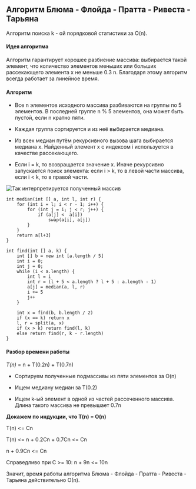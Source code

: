 ## Алгоритм Блюма - Флойда - Пратта - Ривеста - Тарьяна

Алгоритм поиска k - ой порядковой статистики за O(n). 

#### Идея алгоритма

Алгоритм гарантирует хорошее разбиение массива: выбирается такой элемент, что количество элементов меньших или больших рассекающего элемента x не меньше 0.3 n. Благодаря этому алгоритм всегда работает за линейное время.

#### Алгоритм 

- Все n элементов исходного массива разбиваются на группы по 5 элементов. В последней группе n % 5 элементов, она может быть пустой, если n кратно пяти.

- Каждая группа сортируется и из неё выбирается медиана.

- Из всех медиан путём рекурсивного вызова шага выбирается медиана x. Найденный элемент x с индексом i используется в качестве рассекающего.

- Если i = k, то возвращается значение x. Иначе рекурсивно запускается поиск элемента: если i > k, то в левой части массива, если i < k, то в правой части.

![Так интерпретируется полученный массив](https://neerc.ifmo.ru/wiki/images/6/6c/%D0%9F%D0%BE%D0%B8%D1%81%D0%BA5.png)

```
int median(int [] a, int l, int r) {
    for (int i = l; i < r - 1; i++) {
        for (int j = i; j < r; j++) {
            if (a[j] <  a[i]) 
                swap(a[i], a[j])
        }
    }
    return a[l+3]
}

int find(int [] a, k) {
    int [] b = new int [a.length / 5]
    int i = 0;
    int j = 0;
    while (i < a.length) {
        int l = i
        int r = (l + 5 < a.length ? l + 5 : a.length - 1)
        a[j] = median(a, l, r)
        i += 5
        j++
    }

    int x = find(b, b.length / 2)
    if (x == k) return x
    l, r = split(a, x)
    if (x > k) return find(l, k)
    else return find(r, k - r.length)
}
```

#### Разбор времени работы

_T(n)_ = n + T(0.2n) + T(0.7n)

- Сортируем полученные подмассивы из пяти элементов за O(n)

- Ищем медиану медиан за T(0.2)

- Ищем k-ый элемент в одной из частей рассеченного массива. Длина такого массива не превышает 0.7n

**Докажем по индукции, что T(n) = O(n)**

T(n) <= Cn

T(n) <= n + 0.2Cn + 0.7Cn <= Cn

n + 0.9Cn <= Cn

Cправедливо при C >= 10: n + 9n <= 10n

Значит, время работы алгоритма Блюма - Флойда - Пратта - Ривеста - Тарьяна действительно О(n).


